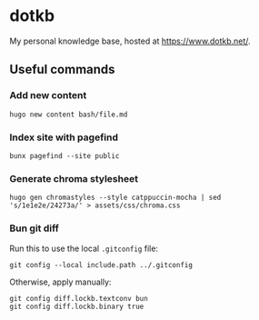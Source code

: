 # dotkb

My personal knowledge base, hosted at <https://www.dotkb.net/>.

## Useful commands

### Add new content

```shell
hugo new content bash/file.md
```

### Index site with pagefind

```shell
bunx pagefind --site public
```

### Generate chroma stylesheet

```shell
hugo gen chromastyles --style catppuccin-mocha | sed 's/1e1e2e/24273a/' > assets/css/chroma.css
```

### Bun git diff

Run this to use the local `.gitconfig` file:

```shell
git config --local include.path ../.gitconfig
```

Otherwise, apply manually:

```shell
git config diff.lockb.textconv bun
git config diff.lockb.binary true
```
